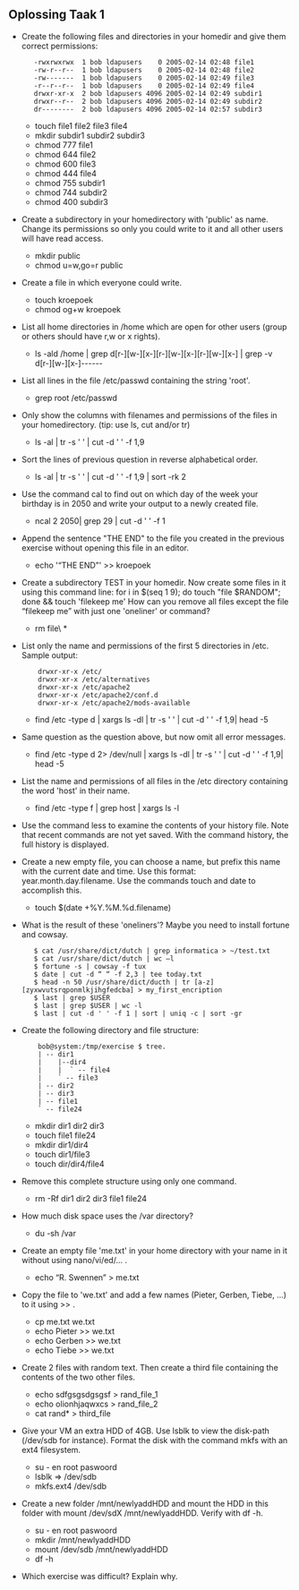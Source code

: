 ## Oplossing Taak 1
* Create the following files and directories in your homedir and give them correct permissions:

		 -rwxrwxrwx  1 bob ldapusers    0 2005-02-14 02:48 file1
		 -rw-r--r--  1 bob ldapusers    0 2005-02-14 02:48 file2
		 -rw-------  1 bob ldapusers    0 2005-02-14 02:49 file3
		 -r--r--r--  1 bob ldapusers    0 2005-02-14 02:49 file4
		 drwxr-xr-x  2 bob ldapusers 4096 2005-02-14 02:49 subdir1
		 drwxr--r--  2 bob ldapusers 4096 2005-02-14 02:49 subdir2
		 dr--------  2 bob ldapusers 4096 2005-02-14 02:57 subdir3
	* touch file1 file2 file3 file4
	* mkdir subdir1 subdir2 subdir3
	* chmod 777 file1
	* chmod 644 file2
	* chmod 600 file3
	* chmod 444 file4
	* chmod 755 subdir1
	* chmod 744 subdir2
	* chmod 400 subdir3

* Create a subdirectory in your homedirectory with 'public' as name. Change its permissions so only you could write to it and all other users will have read access.
	* mkdir public
	* chmod u=w,go=r public
* Create a file in which everyone could write.
	* touch kroepoek
	* chmod og+w kroepoek
* List all home directories in /home which are open for other users (group or others should have r,w or x rights).
	* ls -ald /home | grep d[r-][w-][x-][r-][w-][x-][r-][w-][x-] | grep -v d[r-][w-][x-]------
* List all lines in the file /etc/passwd containing the string 'root'.
	* grep root /etc/passwd 
* Only show the columns with filenames and permissions of the files in your homedirectory. (tip: use ls, cut and/or tr)
	* ls -al | tr -s ' ' | cut -d  ' ' -f 1,9
* Sort the lines of previous question in reverse alphabetical order.
	* ls -al | tr -s ' ' | cut -d  ' ' -f 1,9 | sort -rk 2
* Use the command cal to find out on which day of the week your birthday is in 2050 and write your output to a newly created file.
	* ncal 2 2050| grep 29 | cut -d ' ' -f 1
* Append the sentence "THE END" to the file you created in the previous exercise without opening this file in an editor.
	* echo '“THE END”' >> kroepoek
* Create a subdirectory TEST in your homedir. Now create some files in it using this command line: for i in $(seq 1 9); do touch "file $RANDOM"; done && touch 'filekeep me' How can you remove all files except the file “filekeep me” with just one 'oneliner' or command?
	* rm file\ * 
* List only the name and permissions of the first 5 directories in /etc. Sample output:

		  drwxr-xr-x /etc/ 
		  drwxr-xr-x /etc/alternatives
		  drwxr-xr-x /etc/apache2
		  drwxr-xr-x /etc/apache2/conf.d
		  drwxr-xr-x /etc/apache2/mods-available
	* find /etc -type d | xargs ls -dl | tr -s ' ' | cut -d  ' ' -f 1,9| head -5
* Same question as the question above, but now omit all error messages.
	* find /etc -type d 2> /dev/null | xargs ls -dl | tr -s ' ' | cut -d  ' ' -f 1,9| head -5
* List the name and permissions of all files in the /etc directory containing the word 'host' in their name.
	* find /etc -type f | grep host | xargs ls -l
* Use the command less to examine the contents of your history file. Note that recent commands are not yet saved. With the command history, the full history is displayed.
* Create a new empty file, you can choose a name, but prefix this name with the current date and time. Use this format: year.month.day.filename. Use the commands touch and date to accomplish this.
	* touch $(date +%Y.%M.%d.filename) 
* What is the result of these 'oneliners'? Maybe you need to install fortune and cowsay.

		 $ cat /usr/share/dict/dutch | grep informatica > ~/test.txt
		 $ cat /usr/share/dict/dutch | wc –l
		 $ fortune -s | cowsay -f tux 
		 $ date | cut -d “ “ -f 2,3 | tee today.txt
		 $ head -n 50 /usr/share/dict/ducth | tr [a-z] [zyxwvutsrqponmlkjihgfedcba] > my_first_encription
		 $ last | grep $USER
		 $ last | grep $USER | wc -l 
		 $ last | cut -d ' ' -f 1 | sort | uniq -c | sort -gr 
* Create the following directory and file structure:

		  bob@system:/tmp/exercise $ tree.
		  | -- dir1
		  |    |--dir4
		  |    |  ` -- file4
		  |    ` -- file3
		  | -- dir2
		  | -- dir3
		  | -- file1
		  ` -- file24
	* mkdir dir1 dir2 dir3
	* touch file1 file24
	* mkdir dir1/dir4
	* touch dir1/file3
	* touch dir/dir4/file4
		  
* Remove this complete structure using only one command.
	* rm -Rf dir1 dir2 dir3 file1 file24
* How much disk space uses the /var directory?
	* du -sh /var
* Create an empty file 'me.txt' in your home directory with your name in it without using nano/vi/ed/... .
	* echo “R. Swennen” > me.txt
* Copy the file to 'we.txt' and add a few names (Pieter, Gerben, Tiebe, ...) to it using >> .
	* cp me.txt we.txt
	* echo Pieter >> we.txt
	* echo Gerben >> we.txt
	* echo Tiebe >> we.txt
* Create 2 files with random text. Then create a third file containing the contents of the two other files.
	* echo sdfgsgsdgsgsf > rand_file_1
	* echo olionhjaqwxcs > rand_file_2
	* cat rand* > third_file
* Give your VM an extra HDD of 4GB. Use lsblk to view the disk-path (/dev/sdb for instance). Format the disk with the command mkfs with an ext4 filesystem.
	*  su - en root paswoord
	*  lsblk => /dev/sdb
	*  mkfs.ext4 /dev/sdb
* Create a new folder /mnt/newlyaddHDD and mount the HDD in this folder with mount /dev/sdX /mnt/newlyaddHDD. Verify with df -h.
	* su - en root paswoord
	* mkdir /mnt/newlyaddHDD
	* mount /dev/sdb /mnt/newlyaddHDD
	* df -h
* Which exercise was difficult? Explain why.

